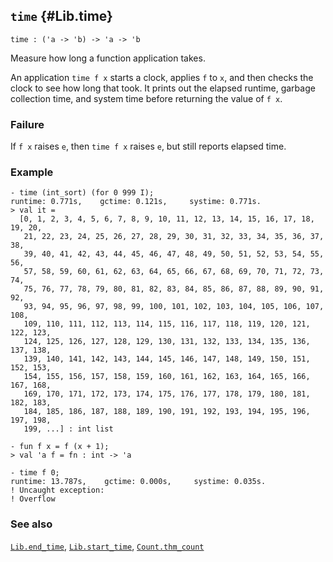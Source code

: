 ## `time` {#Lib.time}


```
time : ('a -> 'b) -> 'a -> 'b
```



Measure how long a function application takes.


An application `time f x` starts a clock, applies `f` to `x`, and then
checks the clock to see how long that took. It prints out the
elapsed runtime, garbage collection time, and system time
before returning the value of `f x`.

### Failure

If `f x` raises `e`, then `time f x` raises `e`, but still reports
elapsed time.

### Example

    
    - time (int_sort) (for 0 999 I);
    runtime: 0.771s,    gctime: 0.121s,     systime: 0.771s.
    > val it =
      [0, 1, 2, 3, 4, 5, 6, 7, 8, 9, 10, 11, 12, 13, 14, 15, 16, 17, 18, 19, 20,
       21, 22, 23, 24, 25, 26, 27, 28, 29, 30, 31, 32, 33, 34, 35, 36, 37, 38,
       39, 40, 41, 42, 43, 44, 45, 46, 47, 48, 49, 50, 51, 52, 53, 54, 55, 56,
       57, 58, 59, 60, 61, 62, 63, 64, 65, 66, 67, 68, 69, 70, 71, 72, 73, 74,
       75, 76, 77, 78, 79, 80, 81, 82, 83, 84, 85, 86, 87, 88, 89, 90, 91, 92,
       93, 94, 95, 96, 97, 98, 99, 100, 101, 102, 103, 104, 105, 106, 107, 108,
       109, 110, 111, 112, 113, 114, 115, 116, 117, 118, 119, 120, 121, 122, 123,
       124, 125, 126, 127, 128, 129, 130, 131, 132, 133, 134, 135, 136, 137, 138,
       139, 140, 141, 142, 143, 144, 145, 146, 147, 148, 149, 150, 151, 152, 153,
       154, 155, 156, 157, 158, 159, 160, 161, 162, 163, 164, 165, 166, 167, 168,
       169, 170, 171, 172, 173, 174, 175, 176, 177, 178, 179, 180, 181, 182, 183,
       184, 185, 186, 187, 188, 189, 190, 191, 192, 193, 194, 195, 196, 197, 198,
       199, ...] : int list
    
    - fun f x = f (x + 1);
    > val 'a f = fn : int -> 'a
    
    - time f 0;
    runtime: 13.787s,    gctime: 0.000s,     systime: 0.035s.
    ! Uncaught exception:
    ! Overflow
    



### See also

[`Lib.end_time`](#Lib.end_time), [`Lib.start_time`](#Lib.start_time), [`Count.thm_count`](#Count.thm_count)

